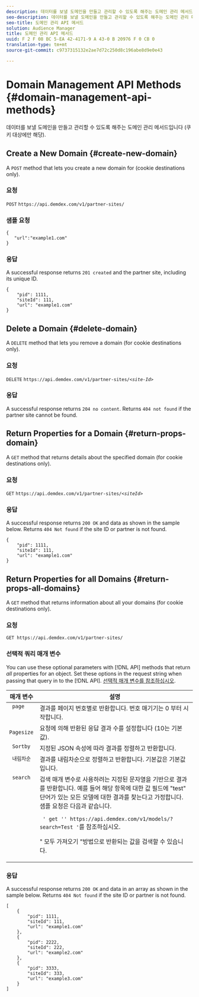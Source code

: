 ```yaml
---
description: 데이터를 보낼 도메인을 만들고 관리할 수 있도록 해주는 도메인 관리 메서드입니다 (쿠키 대상에만 해당).
seo-description: 데이터를 보낼 도메인을 만들고 관리할 수 있도록 해주는 도메인 관리 메서드입니다 (쿠키 대상에만 해당).
seo-title: 도메인 관리 API 메서드
solution: Audience Manager
title: 도메인 관리 API 메서드
uuid: F 2 F 08 BC 5-EA 42-4171-9 A 43-0 B 20976 F 0 CB 0
translation-type: tm+mt
source-git-commit: c9737315132e2ae7d72c250d8c196abe8d9e0e43

---
```



# Domain Management API Methods {#domain-management-api-methods}

데이터를 보낼 도메인을 만들고 관리할 수 있도록 해주는 도메인 관리 메서드입니다 (쿠키 대상에만 해당).

<!-- c_partner_site.xml -->

## Create a New Domain {#create-new-domain}

A `POST` method that lets you create a new domain for (cookie destinations only).

<!-- r_post_new_partner_site.xml -->

### 요청

`POST` `https://api.demdex.com/v1/partner-sites/`

### 샘플 요청

```
{
   "url":"example1.com"
}
```

### 응답

A successful response returns `201 created` and the partner site, including its unique ID.

```
{
    "pid": 1111,
    "siteId": 111,
    "url": "example1.com"
}
```

## Delete a Domain {#delete-domain}

A `DELETE` method that lets you remove a domain (for cookie destinations only).

<!-- r_delete_partner_site.xml -->

### 요청

`DELETE` `https://api.demdex.com/v1/partner-sites/`*`<site-Id>`*

### 응답

A successful response returns `204 no content`. Returns `404 not found` if the partner site cannot be found.

## Return Properties for a Domain {#return-props-domain}

A `GET` method that returns details about the specified domain (for cookie destinations only).

<!-- r_get_partner_site.xml -->

### 요청

`GET` `https://api.demdex.com/v1/partner-sites/`*`<siteId>`*

### 응답

A successful response returns `200 OK` and data as shown in the sample below. Returns `404 Not found` if the site ID or partner is not found.

```
{
    "pid": 1111,
    "siteId": 111,
    "url": "example1.com"
}
```

## Return Properties for all Domains {#return-props-all-domains}

A `GET` method that returns information about all your domains (for cookie destinations only).

<!-- r_get_partner_sites.xml -->

### 요청

`GET https://api.demdex.com/v1/partner-sites/`

### 선택적 쿼리 매개 변수

You can use these optional parameters with [!DNL API] methods that return *all* properties for an object. Set these options in the request string when passing that query in to the [!DNL API]. [선택적 매개 변수를 참조하십시오](../../api/rest-api-main/aam-api-getting-started.md#optional-api-query-parameters).

<table id="table_B05A8EE22C9A4C72B84A8479E1AB7D0A"> 
 <thead> 
  <tr> 
   <th colname="col1" class="entry"> 매개 변수 </th> 
   <th colname="col2" class="entry"> 설명 </th> 
  </tr>
 </thead>
 <tbody> 
  <tr valign="top"> 
   <td colname="col1"><code> page</code> </td> 
   <td colname="col2"> 결과를 페이지 번호별로 반환합니다. 번호 매기기는 0 부터 시작합니다. </td> 
  </tr> 
  <tr valign="top"> 
   <td colname="col1"><code> Pagesize</code> </td> 
   <td colname="col2"> 요청에 의해 반환된 응답 결과 수를 설정합니다 (10는 기본값). </td>
  </tr>
  <tr valign="top"> 
   <td colname="col1"><code> Sortby</code> </td> 
   <td colname="col2"> 지정된 JSON 속성에 따라 결과를 정렬하고 반환합니다. </td>
  </tr>
  <tr valign="top"> 
   <td colname="col1"><code> 내림차순</code> </td>
   <td colname="col2"> 결과를 내림차순으로 정렬하고 반환합니다. 기본값은 기본값입니다. </td>
  </tr>
  <tr valign="top">
   <td colname="col1"><code> search</code> </td>
   <td colname="col2">검색 매개 변수로 사용하려는 지정된 문자열을 기반으로 결과를 반환합니다. 예를 들어 해당 항목에 대한 값 필드에 "test" 단어가 있는 모든 모델에 대한 결과를 찾는다고 가정합니다. 샘플 요청은 다음과 같습니다. <p><code> ' get '' https://api.demdex.com/v1/models/?search=Test '</code>를 참조하십시오. </p> <p>" 모두 가져오기 "방법으로 반환되는 값을 검색할 수 있습니다. </p> </td>
  </tr> 
 </tbody> 
</table>

### 응답

A successful response returns `200 OK` and data in an array as shown in the sample below. Returns `404 Not found` if the site ID or partner is not found.

```
[
    {
        "pid": 1111,
        "siteId": 111,
        "url": "example1.com"
    },
    {
        "pid": 2222,
        "siteId": 222,
        "url": "example2.com"
    },
    {
        "pid": 3333,
        "siteId": 333,
        "url": "example3.com"
    }
]
```
